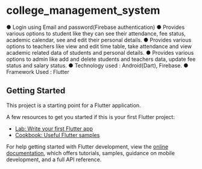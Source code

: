 # college_management_system

● Login using Email and password(Firebase authentication)
● Provides various options to student like they can see their attendance, fee 
status, academic calendar, see and edit their personal details.
● Provides various options to teachers like view and edit time table, take 
attendance and view academic related data of students and personal details.
● Provides various options to admin like add and delete students and teachers 
data, update fee status and salary status.
● Technology used : Android(Dart), Firebase.
● Framework Used : Flutter

## Getting Started

This project is a starting point for a Flutter application.

A few resources to get you started if this is your first Flutter project:

- [Lab: Write your first Flutter app](https://docs.flutter.dev/get-started/codelab)
- [Cookbook: Useful Flutter samples](https://docs.flutter.dev/cookbook)

For help getting started with Flutter development, view the
[online documentation](https://docs.flutter.dev/), which offers tutorials,
samples, guidance on mobile development, and a full API reference.
